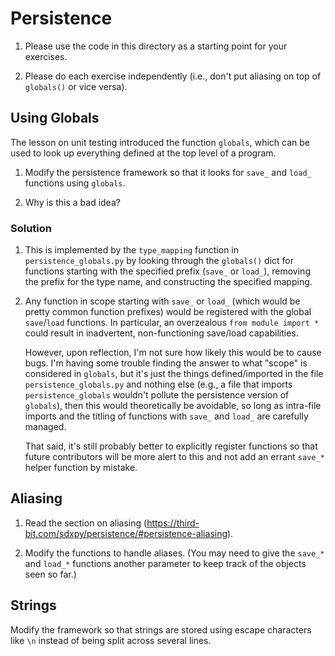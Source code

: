 # Persistence

1.  Please use the code in this directory as a starting point for your exercises.

2.  Please do each exercise independently (i.e., don't put aliasing on top of `globals()` or vice versa).

## Using Globals

The lesson on unit testing introduced the function `globals`,
which can be used to look up everything defined at the top level of a program.

1.  Modify the persistence framework so that it looks for `save_` and `load_` functions using `globals`.

1.  Why is this a bad idea?

### Solution

1. This is implemented by the `type_mapping` function in
   `persistence_globals.py` by looking through the `globals()` dict for
   functions starting with the specified prefix (`save_` or `load_`), removing
   the prefix for the type name, and constructing the specified mapping.
2. Any function in scope starting with `save_` or `load_` (which would be pretty
   common function prefixes) would be registered with the global `save`/`load`
   functions. In particular, an overzealous `from module import *` could result
   in inadvertent, non-functioning save/load capabilities.

   However, upon reflection, I'm not sure how likely this would be to cause
   bugs. I'm having some trouble finding the answer to what "scope" is
   considered in `globals`, but it's just the things defined/imported in the
   file `persistence_globals.py` and nothing else (e.g., a file that imports
   `persistence_globals` wouldn't pollute the persistence version of `globals`),
   then this would theoretically be avoidable, so long as intra-file imports and
   the titling of functions with `save_` and `load_` are carefully managed.

   That said, it's still probably better to explicitly register functions so
   that future contributors will be more alert to this and not add an errant
   `save_*` helper function by mistake.

## Aliasing

1.  Read the section on aliasing (https://third-bit.com/sdxpy/persistence/#persistence-aliasing).

2.  Modify the functions to handle aliases.
    (You may need to give the `save_*` and `load_*` functions another parameter
    to keep track of the objects seen so far.)

## Strings

Modify the framework so that strings are stored using escape characters like `\n`
instead of being split across several lines.
